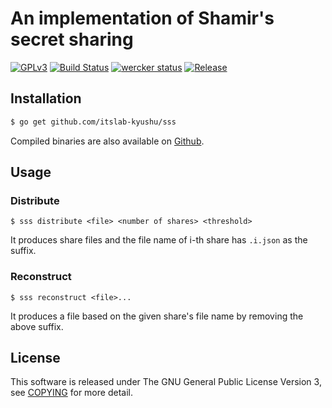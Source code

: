 # An implementation of Shamir's secret sharing
[![GPLv3](https://img.shields.io/badge/license-GPLv3-blue.svg)](https://www.gnu.org/copyleft/gpl.html)
[![Build Status](https://travis-ci.org/itslab-kyushu/sss.svg?branch=master)](https://travis-ci.org/itslab-kyushu/sss)
[![wercker status](https://app.wercker.com/status/16562999f1f803486bd8893c1dec21e6/s/master "wercker status")](https://app.wercker.com/project/byKey/16562999f1f803486bd8893c1dec21e6)
[![Release](https://img.shields.io/badge/release-0.1.1-brightgreen.svg)](https://github.com/itslab-kyushu/sss/releases/tag/v0.1.1)

## Installation
```sh
$ go get github.com/itslab-kyushu/sss
```

Compiled binaries are also available on
[Github](https://github.com/itslab-kyushu/sss/releases).

## Usage
### Distribute
```
$ sss distribute <file> <number of shares> <threshold>
```

It produces share files and the file name of i-th share has `.i.json` as the
suffix.

### Reconstruct
```
$ sss reconstruct <file>...
```

It produces a file based on the given share's file name by removing the above
suffix.


## License
This software is released under The GNU General Public License Version 3,
see [COPYING](COPYING) for more detail.
